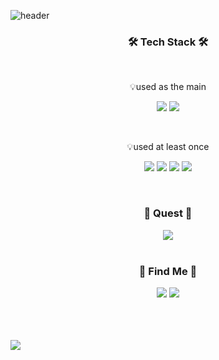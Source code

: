 ![header](https://capsule-render.vercel.app/api?height=400&color=auto&text=Hello%20World!&desc=Hy0u4a%20Profile&theme=radical)

<h3 align="center">🛠 Tech Stack 🛠</h3></br>
<p align="center">💡used as the main</p>
<p align="center">
  <img src="https://img.shields.io/badge/Python-3766AB?style=flat-square&logo=Python&logoColor=white"/></a>
  <img src="https://img.shields.io/badge/CSharp-009000?style=flat-square&logo=CSharp&logoColor=white"/></a>
</p></br>

<p align="center">💡used at least once</p>
<p align="center">
  <img src="https://img.shields.io/badge/JavaScript-3766AB?style=flat-square&logo=JavaScript&logoColor=white"/></a>
  <img src="https://img.shields.io/badge/MySQL-50BCDF?style=flat-square&logo=MySQL&logoColor=white"/></a>
  <img src="https://img.shields.io/badge/Android-008D62?style=flat-square&logo=Android&logoColor=white"/></a>
    <img src="https://img.shields.io/badge/Unity-000000?style=flat-square&logo=Unity&logoColor=white"/></a>
</p></br>
<h3 align="center">📔 Quest 📔</h3>
<p align="center">
  <img src="https://img.shields.io/badge/Rust-808080?style=flat-square&logo=Rust&logoColor=white"
</p></br></br>

<h3 align="center">🎈 Find Me 🎈</h3>
<p align="center">
  <img src="https://img.shields.io/badge/Mail-hyouka@kakao.com-FFD400?style=flat-square&logo=Mail&logoColor=white"/></a>
  <a href="https://www.instagram.com/jeongwoojun__/">
    <img src="https://img.shields.io/badge/Instagram-E4405F?style=flat-square&logo=Instagram&logoColor=white"
  </a>
</p></br></br></br>

<a href="https://github.com/anuraghazra/github-readme-stats">
  <img align="center" src="https://github-readme-stats.vercel.app/api?username=hy0u4a&theme=tokyonight")](https://github.com/anuraghazra/github-readme-stats)
</a>
